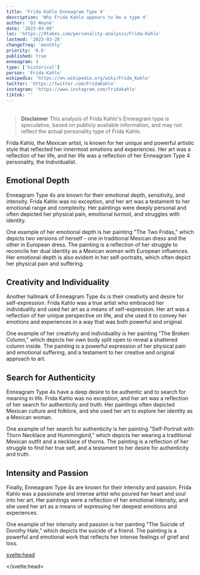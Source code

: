 ```yaml
---
title: 'Frida Kahlo Enneagram Type 4'
description: 'Why Frida Kahlo appears to be a type 4'
author: 'DJ Wayne'
date: '2023-03-09'
loc: 'https://9takes.com/personality-analysis/Frida-Kahlo'
lastmod: '2023-03-26'
changefreq: 'monthly'
priority: '0.6'
published: true
enneagram: 4
type: ['historical']
person: 'Frida-Kahlo'
wikipedia: 'https://en.wikipedia.org/wiki/Frida_Kahlo'
twitter: 'https://twitter.com/FridaKahlo'
instagram: 'https://www.instagram.com/fridakahlo'
tiktok: ''
---
```


<script>
	import  PopCard  from "$lib/components/atoms/PopCard.svelte";
import BlogPurpose from '$lib/components/blog/BlogPurpose.svelte'
</script>

<div
	style="display: flex;
    justify-content: center;
    margin: 1rem 0;
	"
>
	<PopCard
		image={`/types/4s/${'Frida-Kahlo'}.webp`}
		showIcon={false}
		enneagramType="4"
		displayText="Frida Kahlo"
		subtext=""
	/>
</div>

> **Disclaimer** This analysis of Frida Kahlo's Enneagram type is speculative, based on publicly available information, and may not reflect the actual personality type of Frida Kahlo.

<p class="firstLetter">Frida Kahlo, the Mexican artist, is known for her unique and powerful artistic style that reflected her innermost emotions and experiences. Her art was a reflection of her life, and her life was a reflection of her Enneagram Type 4 personality, the Individualist.</p>

## Emotional Depth

Enneagram Type 4s are known for their emotional depth, sensitivity, and intensity. Frida Kahlo was no exception, and her art was a testament to her emotional range and complexity. Her paintings were deeply personal and often depicted her physical pain, emotional turmoil, and struggles with identity.

One example of her emotional depth is her painting "The Two Fridas," which depicts two versions of herself - one in traditional Mexican dress and the other in European dress. The painting is a reflection of her struggle to reconcile her dual identity as a Mexican woman with European influences. Her emotional depth is also evident in her self-portraits, which often depict her physical pain and suffering.

## Creativity and Individuality

Another hallmark of Enneagram Type 4s is their creativity and desire for self-expression. Frida Kahlo was a true artist who embraced her individuality and used her art as a means of self-expression. Her art was a reflection of her unique perspective on life, and she used it to convey her emotions and experiences in a way that was both powerful and original.

One example of her creativity and individuality is her painting "The Broken Column," which depicts her own body split open to reveal a shattered column inside. The painting is a powerful expression of her physical pain and emotional suffering, and a testament to her creative and original approach to art.

## Search for Authenticity

Enneagram Type 4s have a deep desire to be authentic and to search for meaning in life. Frida Kahlo was no exception, and her art was a reflection of her search for authenticity and truth. Her paintings often depicted Mexican culture and folklore, and she used her art to explore her identity as a Mexican woman.

One example of her search for authenticity is her painting "Self-Portrait with Thorn Necklace and Hummingbird," which depicts her wearing a traditional Mexican outfit and a necklace of thorns. The painting is a reflection of her struggle to find her true self, and a testament to her desire for authenticity and truth.

## Intensity and Passion

Finally, Enneagram Type 4s are known for their intensity and passion. Frida Kahlo was a passionate and intense artist who poured her heart and soul into her art. Her paintings were a reflection of her emotional intensity, and she used her art as a means of expressing her deepest emotions and experiences.

One example of her intensity and passion is her painting "The Suicide of Dorothy Hale," which depicts the suicide of a friend. The painting is a powerful and emotional work that reflects her intense feelings of grief and loss.

<svelte:head>

<script type="application/ld+json">
  {
  "@context": "http://schema.org",
  "@type": "Article",
  "mainEntityOfPage": {
    "@type": "WebPage",
    "@id": "https://9takes.com/personality-analysis/Frida-Kahlo"
  },
  "headline": "Frida Kahlo and Enneagram Type 4: Exploring the Individualist Personality",
  "image": {
    "@type": "ImageObject",
    "url": "https://9takes.com/types/4s/Frida-Kahlo.webp",
    "height": 800,
    "width": 1200
  },
  "datePublished": "2023-03-10",
  "dateModified": "2023-03-10",
  "creator": {
        "@type": "Person",
        "name": "DJ Wayne",
        "sameAs": ["https://www.instagram.com/djwayne3/", "https://www.youtube.com/@djwayne3", "https://www.linkedin.com/in/davidtwayne/", "https://twitter.com/djwayne3"
        ]
      },
      "author": {
    "@type": "Person",
    "name": "DJ Wayne",
    "sameAs": ["https://www.instagram.com/djwayne3/", "https://www.youtube.com/@djwayne3", "https://www.linkedin.com/in/davidtwayne/", "https://twitter.com/djwayne3"
        ]
  },
  "publisher": {
        "@type": "Organization",
        "sameAs": ["https://www.instagram.com/9takesdotcom/", "https://twitter.com/9takesdotcom"],
        "logo": {
          "@type": "ImageObject",
          "url": "https://9takes.com/brand/aero.png"
        },
        "name": "9takes"
      },
  "mentions": {
    "@type": "Person",
    "name": "Frida Kahlo",
    "sameAs": ["https://en.wikipedia.org/wiki/Frida_Kahlo", "https://www.fridakahlo.org/", "https://www.britannica.com/biography/Frida-Kahlo"]
  },
   "description": "Frida Kahlo's unique artistic style reflected her Enneagram Type 4 personality, the Individualist. This blog post explores the emotional depth, creativity, search for authenticity, and intensity of Frida Kahlo's art.",
  "articleBody": "Frida Kahlo, the Mexican artist, is known for her unique and powerful artistic style that reflected her innermost emotions and experiences. Her art was a reflection of her life, and her life was a reflection of her Enneagram Type 4 personality, the Individualist."
}
</script>

</svelte:head>
